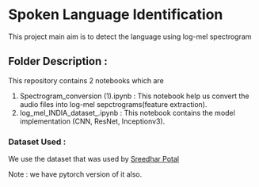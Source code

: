 # Spoken Language Identification
This project main aim is to detect the language using log-mel spectrogram

## Folder Description : 
This repository contains 2 notebooks which are 
1. Spectrogram_conversion (1).ipynb : This notebook help us convert the audio files into log-mel sepctrograms(feature extraction).
2. log_mel_INDIA_dataset_.ipynb : This notebook contains the model implementation (CNN, ResNet, Inceptionv3).

### Dataset Used :
We use the dataset that was used by [Sreedhar Potal](https://www.semanticscholar.org/paper/Speech-Database-for-Speech-Analysis-Banavath-Potla/742a82fc8f4b1ad75e02933964db72bfddc57aea)


Note : we have pytorch version of it also.
